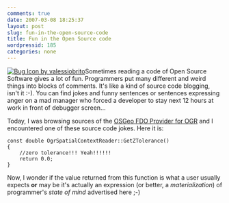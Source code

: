 ```yaml
---
comments: true
date: 2007-03-08 18:25:37
layout: post
slug: fun-in-the-open-source-code
title: Fun in the Open Source code
wordpressid: 185
categories: none
---
```


[![Bug Icon by valessiobrito](/images/logos/valessiobrito_bug_icon.png)](http://openclipart.org/media/files/valessiobrito/2564)Sometimes reading a code of Open Source Software gives a lot of fun. Programmers put many different and weird things into blocks of comments. It's like a kind of source code blogging, isn't it :-). You can find jokes and funny sentences or sentences expressing anger on a mad manager who forced a developer to stay next 12 hours at work in front of debugger screen...





Today, I was browsing sources of the [OSGeo FDO Provider for OGR](http://fdo.osgeo.org/fdoogr/index.html) and I encountered one of these source code jokes. Here it is:


    
    const double OgrSpatialContextReader::GetZTolerance()
    {
        //zero tolerance!!! Yeah!!!!!!
        return 0.0;
    }








Now, I wonder if the value returned from this function is what a user usually expects **or** may be it's actually an expression (or better, a _materialization_) of programmer's _state of mind_ advertised here ;-) 

